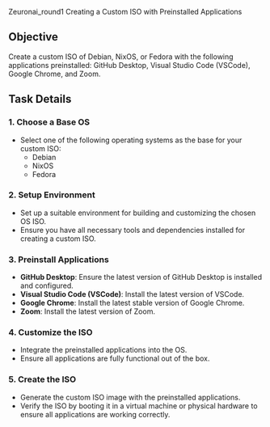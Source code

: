 Zeuronai_round1
Creating a Custom ISO with Preinstalled Applications
## Objective
Create a custom ISO of Debian, NixOS, or Fedora with the following applications preinstalled: GitHub Desktop, Visual Studio Code (VSCode), Google Chrome, and Zoom.
## Task Details

### 1. Choose a Base OS

- Select one of the following operating systems as the base for your custom ISO:
    - Debian
    - NixOS
    - Fedora

### 2. Setup Environment

- Set up a suitable environment for building and customizing the chosen OS ISO.
- Ensure you have all necessary tools and dependencies installed for creating a custom ISO.

### 3. Preinstall Applications

- **GitHub Desktop**: Ensure the latest version of GitHub Desktop is installed and configured.
- **Visual Studio Code (VSCode)**: Install the latest version of VSCode.
- **Google Chrome**: Install the latest stable version of Google Chrome.
- **Zoom**: Install the latest version of Zoom.

### 4. Customize the ISO

- Integrate the preinstalled applications into the OS.
- Ensure all applications are fully functional out of the box.

### 5. Create the ISO

- Generate the custom ISO image with the preinstalled applications.
- Verify the ISO by booting it in a virtual machine or physical hardware to ensure all applications are working correctly.
